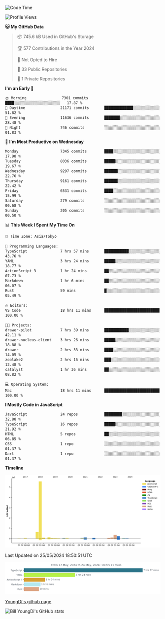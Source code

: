 <!--START_SECTION:waka-->
![Code Time](http://img.shields.io/badge/Code%20Time-706%20hrs%2052%20mins-blue)

![Profile Views](http://img.shields.io/badge/Profile%20Views-0-blue)

**🐱 My GitHub Data** 

> 📦 745.6 kB Used in GitHub's Storage 
 > 
> 🏆 577 Contributions in the Year 2024
 > 
> 🚫 Not Opted to Hire
 > 
> 📜 33 Public Repositories 
 > 
> 🔑 1 Private Repositories 
 > 
**I'm an Early 🐤** 

```text
🌞 Morning                7301 commits        ████░░░░░░░░░░░░░░░░░░░░░   17.87 % 
🌆 Daytime                21171 commits       █████████████░░░░░░░░░░░░   51.82 % 
🌃 Evening                11636 commits       ███████░░░░░░░░░░░░░░░░░░   28.48 % 
🌙 Night                  746 commits         ░░░░░░░░░░░░░░░░░░░░░░░░░   01.83 % 
```
📅 **I'm Most Productive on Wednesday** 

```text
Monday                   7345 commits        ████░░░░░░░░░░░░░░░░░░░░░   17.98 % 
Tuesday                  8036 commits        █████░░░░░░░░░░░░░░░░░░░░   19.67 % 
Wednesday                9297 commits        ██████░░░░░░░░░░░░░░░░░░░   22.76 % 
Thursday                 9161 commits        ██████░░░░░░░░░░░░░░░░░░░   22.42 % 
Friday                   6531 commits        ████░░░░░░░░░░░░░░░░░░░░░   15.99 % 
Saturday                 279 commits         ░░░░░░░░░░░░░░░░░░░░░░░░░   00.68 % 
Sunday                   205 commits         ░░░░░░░░░░░░░░░░░░░░░░░░░   00.50 % 
```


📊 **This Week I Spent My Time On** 

```text
🕑︎ Time Zone: Asia/Tokyo

💬 Programming Languages: 
TypeScript               7 hrs 57 mins       ███████████░░░░░░░░░░░░░░   43.76 % 
YAML                     3 hrs 24 mins       █████░░░░░░░░░░░░░░░░░░░░   18.77 % 
ActionScript 3           1 hr 24 mins        ██░░░░░░░░░░░░░░░░░░░░░░░   07.73 % 
Markdown                 1 hr 6 mins         ██░░░░░░░░░░░░░░░░░░░░░░░   06.07 % 
Rust                     59 mins             █░░░░░░░░░░░░░░░░░░░░░░░░   05.49 % 

🔥 Editors: 
VS Code                  18 hrs 11 mins      █████████████████████████   100.00 % 

🐱‍💻 Projects: 
drawer-pilot             7 hrs 39 mins       ███████████░░░░░░░░░░░░░░   42.11 % 
drawer-nucleus-client    3 hrs 26 mins       █████░░░░░░░░░░░░░░░░░░░░   18.88 % 
drawer                   2 hrs 33 mins       ████░░░░░░░░░░░░░░░░░░░░░   14.05 % 
zoolake2                 2 hrs 16 mins       ███░░░░░░░░░░░░░░░░░░░░░░   12.48 % 
catalyst                 1 hr 36 mins        ██░░░░░░░░░░░░░░░░░░░░░░░   08.82 % 

💻 Operating System: 
Mac                      18 hrs 11 mins      █████████████████████████   100.00 % 
```

**I Mostly Code in JavaScript** 

```text
JavaScript               24 repos            ████████░░░░░░░░░░░░░░░░░   32.88 % 
TypeScript               16 repos            █████░░░░░░░░░░░░░░░░░░░░   21.92 % 
HTML                     5 repos             ██░░░░░░░░░░░░░░░░░░░░░░░   06.85 % 
CSS                      1 repo              ░░░░░░░░░░░░░░░░░░░░░░░░░   01.37 % 
Dart                     1 repo              ░░░░░░░░░░░░░░░░░░░░░░░░░   01.37 % 
```



**Timeline**

![Lines of Code chart](https://raw.githubusercontent.com/Youngdi/Youngdi/master/assets/bar_graph.png)


 Last Updated on 25/05/2024 18:50:51 UTC
<!--END_SECTION:waka-->

![wakatime](./images/stat.svg)

[YoungDi's github page](https://youngdi.github.io)

![Bill YoungDi's GitHub stats](https://github-readme-stats.vercel.app/api?username=youngdi&count_private=true&show_icons=true)
